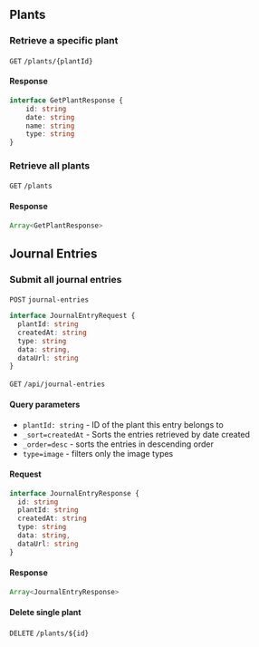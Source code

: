 ## Plants

### Retrieve a specific plant

`GET` `/plants/{plantId}`

#### Response

```typescript
interface GetPlantResponse {
    id: string
    date: string
    name: string
    type: string
}
```

### Retrieve all plants

`GET` `/plants`

#### Response

```typescript
Array<GetPlantResponse>
```


## Journal Entries

### Submit all journal entries

`POST` `journal-entries`

```typescript
interface JournalEntryRequest {
  plantId: string
  createdAt: string
  type: string
  data: string,
  dataUrl: string
}
```

`GET` `/api/journal-entries`

#### Query parameters

 * `plantId: string` - ID of the plant this entry belongs to
 * `_sort=createdAt` - Sorts the entries retrieved by date created
 * `_order=desc` - sorts the entries in descending order
 * `type=image` - filters only the image types

#### Request

```typescript
interface JournalEntryResponse {
  id: string  
  plantId: string
  createdAt: string
  type: string
  data: string,
  dataUrl: string
}
```

#### Response

```typescript
Array<JournalEntryResponse>
```
#### Delete single plant
`DELETE` `/plants/${id}`
